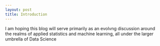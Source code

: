 ```yaml
---
layout: post
title: Introduction
---
```


I am hoping this blog will serve primarily as an evolvng discussion around the realms of applied statistics and machine learning, all under the larger umbrella of Data Science